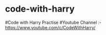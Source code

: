 # code-with-harry
#Code with Harry Practise
#Youtube Channel :- https://www.youtube.com/c/CodeWithHarry/
